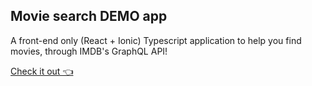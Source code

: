 ## Movie search DEMO app

 A  front-end only (React + Ionic) Typescript application to help you find movies, through IMDB's GraphQL API!

[Check it out 👈](https://react-movie-test92.web.app/home)